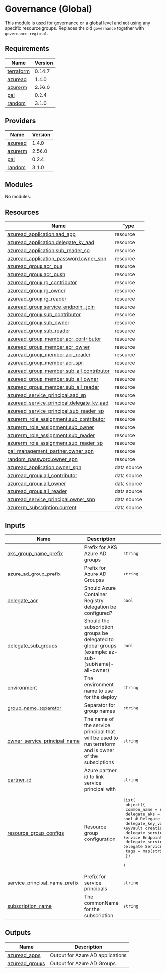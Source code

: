 # Governance (Global)

This module is used for governance on a global level and not using any specific resource groups. Replaces the old `governance` together with `governance-regional`.

## Requirements

| Name | Version |
|------|---------|
| <a name="requirement_terraform"></a> [terraform](#requirement\_terraform) | 0.14.7 |
| <a name="requirement_azuread"></a> [azuread](#requirement\_azuread) | 1.4.0 |
| <a name="requirement_azurerm"></a> [azurerm](#requirement\_azurerm) | 2.56.0 |
| <a name="requirement_pal"></a> [pal](#requirement\_pal) | 0.2.4 |
| <a name="requirement_random"></a> [random](#requirement\_random) | 3.1.0 |

## Providers

| Name | Version |
|------|---------|
| <a name="provider_azuread"></a> [azuread](#provider\_azuread) | 1.4.0 |
| <a name="provider_azurerm"></a> [azurerm](#provider\_azurerm) | 2.56.0 |
| <a name="provider_pal"></a> [pal](#provider\_pal) | 0.2.4 |
| <a name="provider_random"></a> [random](#provider\_random) | 3.1.0 |

## Modules

No modules.

## Resources

| Name | Type |
|------|------|
| [azuread_application.aad_app](https://registry.terraform.io/providers/hashicorp/azuread/1.4.0/docs/resources/application) | resource |
| [azuread_application.delegate_kv_aad](https://registry.terraform.io/providers/hashicorp/azuread/1.4.0/docs/resources/application) | resource |
| [azuread_application.sub_reader_sp](https://registry.terraform.io/providers/hashicorp/azuread/1.4.0/docs/resources/application) | resource |
| [azuread_application_password.owner_spn](https://registry.terraform.io/providers/hashicorp/azuread/1.4.0/docs/resources/application_password) | resource |
| [azuread_group.acr_pull](https://registry.terraform.io/providers/hashicorp/azuread/1.4.0/docs/resources/group) | resource |
| [azuread_group.acr_push](https://registry.terraform.io/providers/hashicorp/azuread/1.4.0/docs/resources/group) | resource |
| [azuread_group.rg_contributor](https://registry.terraform.io/providers/hashicorp/azuread/1.4.0/docs/resources/group) | resource |
| [azuread_group.rg_owner](https://registry.terraform.io/providers/hashicorp/azuread/1.4.0/docs/resources/group) | resource |
| [azuread_group.rg_reader](https://registry.terraform.io/providers/hashicorp/azuread/1.4.0/docs/resources/group) | resource |
| [azuread_group.service_endpoint_join](https://registry.terraform.io/providers/hashicorp/azuread/1.4.0/docs/resources/group) | resource |
| [azuread_group.sub_contributor](https://registry.terraform.io/providers/hashicorp/azuread/1.4.0/docs/resources/group) | resource |
| [azuread_group.sub_owner](https://registry.terraform.io/providers/hashicorp/azuread/1.4.0/docs/resources/group) | resource |
| [azuread_group.sub_reader](https://registry.terraform.io/providers/hashicorp/azuread/1.4.0/docs/resources/group) | resource |
| [azuread_group_member.acr_contributor](https://registry.terraform.io/providers/hashicorp/azuread/1.4.0/docs/resources/group_member) | resource |
| [azuread_group_member.acr_owner](https://registry.terraform.io/providers/hashicorp/azuread/1.4.0/docs/resources/group_member) | resource |
| [azuread_group_member.acr_reader](https://registry.terraform.io/providers/hashicorp/azuread/1.4.0/docs/resources/group_member) | resource |
| [azuread_group_member.acr_spn](https://registry.terraform.io/providers/hashicorp/azuread/1.4.0/docs/resources/group_member) | resource |
| [azuread_group_member.sub_all_contributor](https://registry.terraform.io/providers/hashicorp/azuread/1.4.0/docs/resources/group_member) | resource |
| [azuread_group_member.sub_all_owner](https://registry.terraform.io/providers/hashicorp/azuread/1.4.0/docs/resources/group_member) | resource |
| [azuread_group_member.sub_all_reader](https://registry.terraform.io/providers/hashicorp/azuread/1.4.0/docs/resources/group_member) | resource |
| [azuread_service_principal.aad_sp](https://registry.terraform.io/providers/hashicorp/azuread/1.4.0/docs/resources/service_principal) | resource |
| [azuread_service_principal.delegate_kv_aad](https://registry.terraform.io/providers/hashicorp/azuread/1.4.0/docs/resources/service_principal) | resource |
| [azuread_service_principal.sub_reader_sp](https://registry.terraform.io/providers/hashicorp/azuread/1.4.0/docs/resources/service_principal) | resource |
| [azurerm_role_assignment.sub_contributor](https://registry.terraform.io/providers/hashicorp/azurerm/2.56.0/docs/resources/role_assignment) | resource |
| [azurerm_role_assignment.sub_owner](https://registry.terraform.io/providers/hashicorp/azurerm/2.56.0/docs/resources/role_assignment) | resource |
| [azurerm_role_assignment.sub_reader](https://registry.terraform.io/providers/hashicorp/azurerm/2.56.0/docs/resources/role_assignment) | resource |
| [azurerm_role_assignment.sub_reader_sp](https://registry.terraform.io/providers/hashicorp/azurerm/2.56.0/docs/resources/role_assignment) | resource |
| [pal_management_partner.owner_spn](https://registry.terraform.io/providers/xenitab/pal/0.2.4/docs/resources/management_partner) | resource |
| [random_password.owner_spn](https://registry.terraform.io/providers/hashicorp/random/3.1.0/docs/resources/password) | resource |
| [azuread_application.owner_spn](https://registry.terraform.io/providers/hashicorp/azuread/1.4.0/docs/data-sources/application) | data source |
| [azuread_group.all_contributor](https://registry.terraform.io/providers/hashicorp/azuread/1.4.0/docs/data-sources/group) | data source |
| [azuread_group.all_owner](https://registry.terraform.io/providers/hashicorp/azuread/1.4.0/docs/data-sources/group) | data source |
| [azuread_group.all_reader](https://registry.terraform.io/providers/hashicorp/azuread/1.4.0/docs/data-sources/group) | data source |
| [azuread_service_principal.owner_spn](https://registry.terraform.io/providers/hashicorp/azuread/1.4.0/docs/data-sources/service_principal) | data source |
| [azurerm_subscription.current](https://registry.terraform.io/providers/hashicorp/azurerm/2.56.0/docs/data-sources/subscription) | data source |

## Inputs

| Name | Description | Type | Default | Required |
|------|-------------|------|---------|:--------:|
| <a name="input_aks_group_name_prefix"></a> [aks\_group\_name\_prefix](#input\_aks\_group\_name\_prefix) | Prefix for AKS Azure AD groups | `string` | `"aks"` | no |
| <a name="input_azure_ad_group_prefix"></a> [azure\_ad\_group\_prefix](#input\_azure\_ad\_group\_prefix) | Prefix for Azure AD Groupss | `string` | `"az"` | no |
| <a name="input_delegate_acr"></a> [delegate\_acr](#input\_delegate\_acr) | Should Azure Container Registry delegation be configured? | `bool` | `true` | no |
| <a name="input_delegate_sub_groups"></a> [delegate\_sub\_groups](#input\_delegate\_sub\_groups) | Should the subscription groups be delegated to global groups (example: az-sub-[subName]-all-owner) | `bool` | `true` | no |
| <a name="input_environment"></a> [environment](#input\_environment) | The environment name to use for the deploy | `string` | n/a | yes |
| <a name="input_group_name_separator"></a> [group\_name\_separator](#input\_group\_name\_separator) | Separator for group names | `string` | `"-"` | no |
| <a name="input_owner_service_principal_name"></a> [owner\_service\_principal\_name](#input\_owner\_service\_principal\_name) | The name of the service principal that will be used to run terraform and is owner of the subsciptions | `string` | n/a | yes |
| <a name="input_partner_id"></a> [partner\_id](#input\_partner\_id) | Azure partner id to link service principal with | `string` | `""` | no |
| <a name="input_resource_group_configs"></a> [resource\_group\_configs](#input\_resource\_group\_configs) | Resource group configuration | <pre>list(<br>    object({<br>      common_name                = string<br>      delegate_aks               = bool # Delegate aks permissions<br>      delegate_key_vault         = bool # Delegate KeyVault creation<br>      delegate_service_endpoint  = bool # Delegate Service Endpoint permissions<br>      delegate_service_principal = bool # Delegate Service Principal<br>      tags                       = map(string)<br>    })<br>  )</pre> | n/a | yes |
| <a name="input_service_principal_name_prefix"></a> [service\_principal\_name\_prefix](#input\_service\_principal\_name\_prefix) | Prefix for service principals | `string` | `"sp"` | no |
| <a name="input_subscription_name"></a> [subscription\_name](#input\_subscription\_name) | The commonName for the subscription | `string` | n/a | yes |

## Outputs

| Name | Description |
|------|-------------|
| <a name="output_azuread_apps"></a> [azuread\_apps](#output\_azuread\_apps) | Output for Azure AD applications |
| <a name="output_azuread_groups"></a> [azuread\_groups](#output\_azuread\_groups) | Output for Azure AD Groups |
